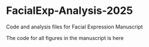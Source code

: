 # FacialExp-Analysis-2025
Code and analysis files for Facial Expression Manuscript

The code for all figures in the manuscript is here
